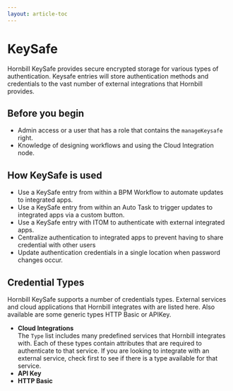 ```yaml
---
layout: article-toc
---
```

# KeySafe
Hornbill KeySafe provides secure encrypted storage for various types of authentication. Keysafe entries will store authentication methods and credentials to the vast number of external integrations that Hornbill provides.

## Before you begin
* Admin access or a user that has a role that contains the `manageKeysafe` right.
* Knowledge of designing workflows and using the Cloud Integration node.

## How KeySafe is used
* Use a KeySafe entry from within a BPM Workflow to automate updates to integrated apps.
* Use a KeySafe entry from within an Auto Task to trigger updates to integrated apps via a custom button.
* Use a KeySafe entry with ITOM to authenticate with external integrated apps.
* Centralize authentication to integrated apps to prevent having to share credential with other users
* Update authentication credentials in a single location when password changes occur.

## Credential Types
Hornbill KeySafe supports a number of credentials types. External services and cloud applications that Hornbill integrates with are listed here. Also available are some generic types HTTP Basic or APIKey.

* **Cloud Integrations**<br>The `Type` list includes many predefined services that Hornbill integrates with. Each of these types contain attributes that are required to authenticate to that service. If you are looking to integrate with an external service, check first to see if there is a type available for that service.
* **API Key**
* **HTTP Basic**